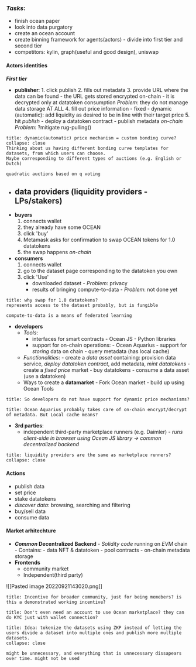 ### *Tasks*:
+ finish ocean paper
+ look into data purgatory
+ create an ocean account
+ create binning framework for agents(actors)
		- divide into first tier and second tier
+ competitors: kylin, graph(useful and good design), uniswap


#### Actors identities

***First tier***
- **publisher**:
		1. click publish
		2. fills out metadata
		3. provide URL where the data can be found
			- the URL gets stored encrypted on-chain
			- it is decrypted only at datatoken consumption
			*Problem*: they do not manage data storage AT ALL
		4. fill out price information
			- fixed
			- dynamic (automatic): add liquidity as desired to be in line with their target price
		5. hit *publish*
			- deploy a datatoken contract
			- publish metadata *on-chain*
*Problem*: ?mitigate rug-pulling()
```ad-question
title: dynamic(automatic) price mechanism = custom bonding curve? 
collapse: close
Thinking about us having different bonding curve templates for datasets, from which users can choose. 
Maybe corresponding to different types of auctions (e.g. English or Dutch)

quadratic auctions based on q voting

```

- **data providers** (liquidity providers - LPs/stakers)
	- 
- **buyers**
	1. connects wallet
	2. they already have some OCEAN
	3. click 'buy'
	4. Metamask asks for confirmation to swap OCEAN tokens for  1.0 datatokens
	5. the swap happens *on-chain*
- **consumers**
	1. connects wallet
	2. go to the dataset page corresponding to the datatoken you own
	3. click 'Use'
		- downloaded dataset 
				- *Problem*: privacy
		- results of bringing compute-to-data
				- *Problem*: not done yet


```ad-question
title: why swap for 1.0 datatokens?
represents access to the dataset probably, but is fungible
```
```ad-tip
compute-to-data is a means of federated learning
```

- **developers**
	- *Tools*: 
		- interfaces for smart contracts
				- Ocean JS
				- Python libraries
		- support for on-chain operations:
				- Ocean Aquarius
					- support for *storing* data on chain
					- query metadata (has local cache)
	- *Functionalities*:
			- create a *data asset* containing: provision data service, *deploy datatoken contract*, add metadata, *mint datatokens*
			- create a *fixed price* market
			- buy datatokens
			- consume a data asset (use a datatoken)
	- Ways to create a **datamarket**
			- Fork Ocean market
			- build up using Ocean Tools

```ad-question
title: So developers do not have support for dynamic price mechanisms?
```
```ad-question
title: Ocean Aquarius probably takes care of on-chain encrypt/decrypt of metadata. But Local cache means?
```

- **3rd parties**:
	- independent third-party marketplace runners (e.g. Daimler)
			- *runs client-side in browser using Ocean JS library -> common  decentralized backend*

```ad-question
title: liquidity providers are the same as marketplace runners?
collapse: close
```



#### Actions
- publish data
- set price
- stake datatokens
- *discover data*: browsing, searching and filtering
- buy/sell data
- consume data


#### Market arhitechture
- ***Common* Decentralized Backend**
		- *Solidity code* running on *EVM* chain
		- Contains:
			- data NFT & datatoken 
			- pool contracts
			- on-chain metadata storage
- **Frontends**
	- community market
	- Independent(third party)

![[Pasted image 20220921143020.png]]


```ad-question
title: Incentive for broader community, just for being memebers? is this a demonstrated working incentive?
```

```ad-question
title: Don't even need an account to use Ocean marketplace? they can do KYC just with wallet connection?
```

```ad-tip
title: Idea: tokenize the datasets using ZKP instead of letting the users divide a dataset into multiple ones and publish more multiple datasets.
collapse: close

might be unnecessary, and everything that is unnecessary dissapears over time. might not be used
```




